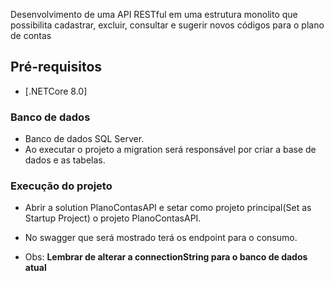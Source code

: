 Desenvolvimento de uma API RESTful em uma estrutura monolito que possibilita cadastrar, excluir, consultar e sugerir
novos códigos para o plano de contas

## Pré-requisitos

- [.NETCore 8.0]

### Banco de dados
- Banco de dados SQL Server.
- Ao executar o projeto a migration será responsável por criar a base de dados e as tabelas.

### Execução do projeto
- Abrir a solution PlanoContasAPI e setar como projeto principal(Set as Startup Project) o projeto PlanoContasAPI.
- No swagger que será mostrado terá os endpoint para o consumo.

- Obs: **Lembrar de alterar a connectionString para o banco de dados atual**